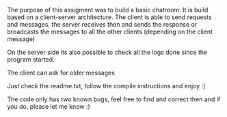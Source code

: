 
The purpose of this assigment was to build a basic chatroom.
It is build based on a client-server architecture. The client is able to send requests and messages, the server receives then and sends the response or broadcasts the messages to all the other clients (depending on the client message)

On the server side its also possible to check all the logs done since the program started.

The client can ask for older messages

Just check the readme.txt, follow the compile instructions and enjoy :)

The code only has two known bugs, feel free to find and correct then and if you do, please let me know :)

